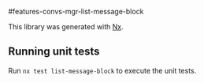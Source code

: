 #features-convs-mgr-list-message-block

This library was generated with [Nx](https://nx.dev).

## Running unit tests

Run `nx test list-message-block` to execute the unit tests.
